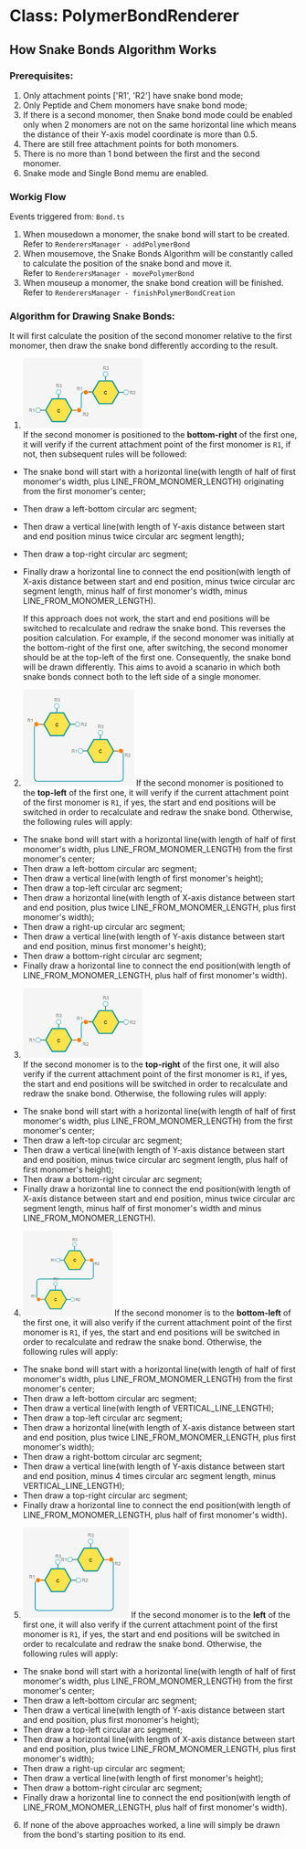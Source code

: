 # Class: PolymerBondRenderer

## How Snake Bonds Algorithm Works

### Prerequisites:
1) Only attachment points ['R1', 'R2'] have snake bond mode;
2) Only Peptide and Chem monomers have snake bond mode;
3) If there is a second monomer, then Snake bond mode could be enabled only when 2 monomers are not on the same horizontal line which means the distance of their Y-axis model coordinate is more than 0.5.
4) There are still free attachment points for both monomers.
5) There is no more than 1 bond between the first and the second monomer.
6) Snake mode and Single Bond memu are enabled.

### Workig Flow

Events triggered from: `Bond.ts`

1. When mousedown a monomer, the snake bond will start to be created. 
Refer to `RenderersManager - addPolymerBond`
2. When mousemove, the Snake Bonds Algorithm will be constantly called to calculate the position of the snake bond and move it.  
Refer to `RenderersManager - movePolymerBond`
3. When mouseup a monomer, the snake bond creation will be finished. 
Refer to `RenderersManager - finishPolymerBondCreation`

### Algorithm for Drawing Snake Bonds:

It will first calculate the position of the second monomer relative to the first monomer, then draw the snake bond differently according to the result. 

1) ![Alt text](../../../../docs/data/snake-bond-top-right.png)  
If the second monomer is positioned to the **bottom-right** of the first one, it will verify if the current attachment point of the first monomer is `R1`, if not, then subsequent rules will be followed: 

* The snake bond will start with a horizontal line(with length of half of first monomer's width, plus LINE_FROM_MONOMER_LENGTH) originating from the first monomer's center;
* Then draw a left-bottom circular arc segment;
* Then draw a vertical line(with length of Y-axis distance between start and end position minus twice circular arc segment length);
* Then draw a top-right circular arc segment;
* Finally draw a horizontal line to connect the end position(with length of X-axis distance between start and end position, minus twice circular arc segment length, minus half of first monomer's width, minus LINE_FROM_MONOMER_LENGTH).    

  If this approach does not work, the start and end positions will be switched to recalculate and redraw the snake bond. This reverses the position calculation. For example, if the second monomer was initially at the bottom-right of the first one, after switching, the second monomer should be at the top-left of the first one. Consequently, the snake bond will be drawn differently. This aims to avoid a scanario in which both snake bonds connect both to the left side of a single monomer.

2) ![Alt text](../../../../docs/data/snake-bond-top-left.png) 
If the second monomer is positioned to the **top-left** of the first one, it will verify if the current attachment point of the first monomer is `R1`, if yes, the start and end positions will be switched in order to recalculate and redraw the snake bond. Otherwise, the following rules will apply: 

* The snake bond will start with a horizontal line(with length of half of first monomer's width, plus LINE_FROM_MONOMER_LENGTH) from the first monomer's center;
* Then draw a left-bottom circular arc segment;
* Then draw a vertical line(with length of first monomer's height);
* Then draw a top-left circular arc segment;
* Then draw a horizontal line(with length of X-axis distance between start and end position, plus twice LINE_FROM_MONOMER_LENGTH, plus first monomer's width);
* Then draw a right-up circular arc segment;
* Then draw a vertical line(with length of Y-axis distance between start and end position, minus first monomer's height);
* Then draw a bottom-right circular arc segment;
* Finally draw a horizontal line to connect the end position(with length of LINE_FROM_MONOMER_LENGTH, plus half of first monomer's width).

3) ![Alt text](../../../../docs/data/snake-bond-top-right.png)  
If the second monomer is to the **top-right** of the first one, it will also verify if the current attachment point of the first monomer is `R1`, if yes, the start and end positions will be switched in order to recalculate and redraw the snake bond. Otherwise, the following rules will apply: 

* The snake bond will start with a horizontal line(with length of half of first monomer's width, plus LINE_FROM_MONOMER_LENGTH) from the first monomer's center;
* Then draw a left-top circular arc segment;
* Then draw a vertical line(with length of Y-axis distance between start and end position, minus twice circular arc segment length, plus half of first monomer's height);
* Then draw a bottom-right circular arc segment;
* Finally draw a horizontal line to connect the end position(with length of X-axis distance between start and end position, minus twice circular arc segment length, minus half of first monomer's width and minus LINE_FROM_MONOMER_LENGTH).  

4) ![Alt text](../../../../docs/data/snake-bond-bottom-left.png) 
If the second monomer is to the **bottom-left** of the first one, it will also verify if the current attachment point of the first monomer is `R1`, if yes, the start and end positions will be switched in order to recalculate and redraw the snake bond. Otherwise, the following rules will apply: 

* The snake bond will start with a horizontal line(with length of half of first monomer's width, plus LINE_FROM_MONOMER_LENGTH) from the first monomer's center;
* Then draw a left-bottom circular arc segment;
* Then draw a vertical line(with length of VERTICAL_LINE_LENGTH);
* Then draw a top-left circular arc segment;
* Then draw a horizontal line(with length of X-axis distance between start and end position, plus twice LINE_FROM_MONOMER_LENGTH, plus first monomer's width);
* Then draw a right-bottom circular arc segment;
* Then draw a vertical line(with length of Y-axis distance between start and end position, minus 4 times circular arc segment length, minus VERTICAL_LINE_LENGTH);
* Then draw a top-right circular arc segment;
* Finally draw a horizontal line to connect the end position(with length of LINE_FROM_MONOMER_LENGTH, plus half of first monomer's width).

5) ![Alt text](../../../../docs/data/snake-bond-left.png) 
If the second monomer is to the **left** of the first one, it will also verify if the current attachment point of the first monomer is `R1`, if yes, the start and end positions will be switched in order to recalculate and redraw the snake bond. Otherwise, the following rules will apply: 

* The snake bond will start with a horizontal line(with length of half of first monomer's width, plus LINE_FROM_MONOMER_LENGTH) from the first monomer's center;
* Then draw a left-bottom circular arc segment;
* Then draw a vertical line(with length of Y-axis distance between start and end position, plus first monomer's height);
* Then draw a top-left circular arc segment;
* Then draw a horizontal line(with length of X-axis distance between start and end position, plus twice LINE_FROM_MONOMER_LENGTH, plus first monomer's width);
* Then draw a right-up circular arc segment;
* Then draw a vertical line(with length of first monomer's height);
* Then draw a bottom-right circular arc segment;
* Finally draw a horizontal line to connect the end position(with length of LINE_FROM_MONOMER_LENGTH, plus half of first monomer's width).

6) If none of the above approaches worked, a line will simply be drawn from the bond's starting position to its end.

